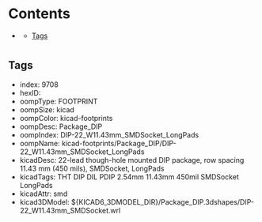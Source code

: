 



Contents
========

* [](#)
	* [Tags](#tags)

# 

## Tags

- index: 9708
- hexID: 
- oompType: FOOTPRINT
- oompSize: kicad
- oompColor: kicad-footprints
- oompDesc: Package_DIP
- oompIndex: DIP-22_W11.43mm_SMDSocket_LongPads
- oompName: kicad-footprints/Package_DIP/DIP-22_W11.43mm_SMDSocket_LongPads
- kicadDesc: 22-lead though-hole mounted DIP package, row spacing 11.43 mm (450 mils), SMDSocket, LongPads
- kicadTags: THT DIP DIL PDIP 2.54mm 11.43mm 450mil SMDSocket LongPads
- kicadAttr: smd
- kicad3DModel: ${KICAD6_3DMODEL_DIR}/Package_DIP.3dshapes/DIP-22_W11.43mm_SMDSocket.wrl

